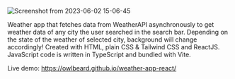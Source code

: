 ![Screenshot from 2023-06-02 15-06-45](https://github.com/owlbeard/weather-app-react/assets/86158333/0217f10e-c24a-484c-8e07-4c067ed83c40)

Weather app that fetches data from WeatherAPI asynchronously to get weather data of any city the user searched in the search bar. Depending on the state of the weather of selected city, background will change accordingly! Created with HTML, plain CSS & Tailwind CSS and ReactJS. JavaScript code is written in TypeScript and bundled with Vite.

Live demo: https://owlbeard.github.io/weather-app-react/
